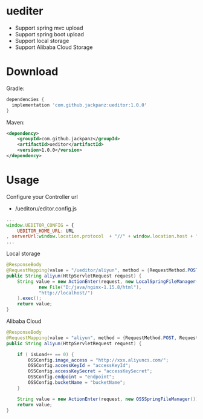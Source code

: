 # uediter
- Support spring mvc upload
- Support spring boot upload
- Support local storage
- Support Alibaba Cloud Storage
# Download

Gradle:
```gradle
dependencies {
  implementation 'com.github.jackpanz:ueditor:1.0.0'
}
```
Maven:
```xml
<dependency>
    <groupId>com.github.jackpanz</groupId>
    <artifactId>ueditor</artifactId>
    <version>1.0.0</version>
</dependency>
```
# Usage
Configure your Controller url 
 - /ueditoru/editor.config.js 
```js
...
window.UEDITOR_CONFIG = {
    UEDITOR_HOME_URL: URL
, serverUrl:window.location.protocol  + "//" + window.location.host + "/ueditor/controller"
...
```
Local storage
```java
@ResponseBody
@RequestMapping(value = "/ueditor/aliyun", method = {RequestMethod.POST, RequestMethod.GET})
public String aliyun(HttpServletRequest request) {
    String value = new ActionEnter(request, new LocalSpringFileManager(
            new File("D:/java/nginx-1.15.8/html"),
            "http://localhost/")
    ).exec();
    return value;
}
```

Alibaba Cloud
```java
@ResponseBody
@RequestMapping(value = "aliyun", method = {RequestMethod.POST, RequestMethod.GET})
public String aliyun(HttpServletRequest request) {

    if ( isLoad++ == 0) {
        OSSConfig.image_access = "http://xxx.aliyuncs.com/";
        OSSConfig.accessKeyId = "accessKeyId";
        OSSConfig.accessKeySecret = "accessKeySecret";
        OSSConfig.endpoint = "endpoint";
        OSSConfig.bucketName = "bucketName";
    }

    String value = new ActionEnter(request, new OSSSpringFileManager()).exec();
    return value;
}
```
